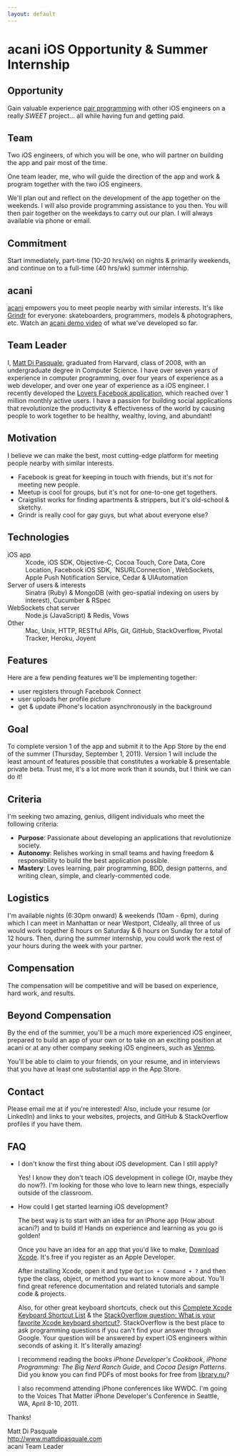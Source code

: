 ```yaml
---
layout: default
---
```


# acani iOS Opportunity & Summer Internship


## Opportunity

Gain valuable experience [pair programming](http://j.mp/cuq3vn) with other iOS engineers on a really *SWEET* project... all while having fun and getting paid.

## Team

Two iOS engineers, of which you will be one, who will partner on building the app and pair most of the time.

One team leader, me, who will guide the direction of the app and work & program together with the two iOS engineers.

We'll plan out and reflect on the development of the app together on the weekends. I will also provide programming assistance to you then. You will then pair together on the weekdays to carry out our plan. I will always available via phone or email.

## Commitment

Start immediately, part-time (10-20 hrs/wk) on nights & primarily weekends, and continue on to a full-time (40 hrs/wk) summer internship.

## acani

[acani](/) empowers you to meet people nearby with similar interests. It's like [Grindr](http://www.grindr.com) for everyone: skateboarders, programmers, models & photographers, etc. Watch an [acani demo video](/videos/acani-demo-2011-03-20.mov) of what we've developed so far.

## Team Leader

I, [Matt Di Pasquale](http://www.mattdipasquale.com), graduated from Harvard, class of 2008, with an undergraduate degree in Computer Science. I have over seven years of experience in computer programming, over four years of experience as a web developer, and over one year of experience as a iOS engineer. I recently developed the [Lovers Facebook application](http://j.mp/mylovers), which reached over 1 million monthly active users. I have a passion for building social applications that revolutionize the productivity & effectiveness of the world by causing people to work together to be healthy, wealthy, loving, and abundant!

## Motivation

I believe we can make the best, most cutting-edge platform for meeting people nearby with similar interests.

- Facebook is great for keeping in touch with friends, but it's not for meeting new people.
- Meetup is cool for groups, but it's not for one-to-one get togethers.
- Craigslist works for finding apartments & strippers, but it's old-school & sketchy.
- Grindr is really cool for gay guys, but what about everyone else?

## Technologies

<dl>
  <dt>iOS app</dt>
  <dd>Xcode, iOS SDK, Objective-C, Cocoa Touch, Core Data, Core Location, Facebook iOS SDK, `NSURLConnection`, WebSockets, Apple Push Notification Service, Cedar & UIAutomation</dd>
  <dt>Server of users & interests</dt>
  <dd>Sinatra (Ruby) & MongoDB (with geo-spatial indexing on users by interest), Cucumber & RSpec</dd>
  <dt>WebSockets chat server</dt>
  <dd>Node.js (JavaScript) & Redis, Vows</dd>
  <dt>Other</dt>
  <dd>Mac, Unix, HTTP, RESTful APIs, Git, GitHub, StackOverflow, Pivotal Tracker, Heroku, Joyent</dd>
</dl>

## Features

Here are a few pending features we'll be implementing together:

- user registers through Facebook Connect
- user uploads her profile picture
- get & update iPhone's location asynchronously in the background

## Goal

To complete version 1 of the app and submit it to the App Store by the end of the summer (Thursday, September 1, 2011). Version 1 will include the least amount of features possible that constitutes a workable & presentable private beta. Trust me, it's a lot more work than it sounds, but I think we can do it!

## Criteria

I'm seeking two amazing, genius, diligent individuals who meet the following criteria:

- **Purpose**: Passionate about developing an applications that revolutionize society.
- **Autonomy**: Relishes working in small teams and having freedom & responsibility to build the best application possible.
- **Mastery**: Loves learning, pair programming, BDD, design patterns, and writing clean, simple, and clearly-commented code.

## Logistics

I'm available nights (6:30pm onward) & weekends (10am - 6pm), during which I can meet in Manhattan or near Westport, CIdeally, all three of us would work together 6 hours on Saturday & 6 hours on Sunday for a total of 12 hours. Then, during the summer internship, you could work the rest of your hours during the week with your partner.

## Compensation

The compensation will be competitive and will be based on experience, hard work, and results.

## Beyond Compensation

By the end of the summer, you'll be a much more experienced iOS engineer, prepared to build an app of your own or to take on an exciting position at acani or at any other company seeking iOS engineers, such as [Venmo][1].

You'll be able to claim to your friends, on your resume, and in interviews that you have at least one substantial app in the App Store.

## Contact

Please email me at <script>eval(decodeURIComponent('%64%6f%63%75%6d%65%6e%74%2e%77%72%69%74%65%28%27%3c%61%20%63%6c%61%73%73%3d%5c%22%65%6d%61%69%6c%5c%22%20%68%72%65%66%3d%5c%22%6d%61%69%6c%74%6f%3a%6c%69%76%65%6c%6f%76%65%70%72%6f%73%70%65%72%40%67%6d%61%69%6c%2e%63%6f%6d%5c%22%3e%6c%69%76%65%6c%6f%76%65%70%72%6f%73%70%65%72%40%67%6d%61%69%6c%2e%63%6f%6d%3c%5c%2f%61%3e%27%29%3b'))</script> if you're interested! Also, include your resume (or LinkedIn) and links to your websites, projects, and GitHub & StackOverflow profiles if you have them.

## FAQ

* I don't know the first thing about iOS development. Can I still apply?

  Yes! I know they don't teach iOS development in college (Or, maybe they do now?). I'm looking for those who love to learn new things, especially outside of the classroom.
  
* How could I get started learning iOS development?

  The best way is to start with an idea for an iPhone app (How about acani?) and to build it! Hands on experience and learning as you go is golden!

  Once you have an idea for an app that you'd like to make, [Download Xcode][2]. It's free if you register as an Apple Developer.
  
  After installing Xcode, open it and type `Option + Command + ?` and then type the class, object, or method you want to know more about. You'll find great reference documentation and related tutorials and sample code & projects.
  
  Also, for other great keyboard shortcuts, check out this [Complete Xcode Keyboard Shortcut List][3] & the [StackOverflow question: What is your favorite Xcode keyboard shortcut?][4]. StackOverflow is the best place to ask programming questions if you can't find your answer through Google. Your question will be answered by expert iOS engineers within seconds of asking it. It's literally amazing!

  I recommend reading the books *iPhone Developer's Cookbook*, *iPhone Programming: The Big Nerd Ranch Guide*, and *Cocoa Design Patterns*. Did you know you can find PDFs of most books for free from [library.nu][5]?
  
  I also recommend attending iPhone conferences like WWDC. I'm going to the Voices That Matter iPhone Developer's Conference in Seattle, WA, April 8-10, 2011.

Thanks!

Matt Di Pasquale  
<http://www.mattdipasquale.com>  
acani Team Leader

[1]: https://venmo.com/info/jobs
[2]: http://developer.apple.com/xcode/
[3]: http://cocoasamurai.blogspot.com/2008/02/complete-xcode-keyboard-shortcut-list.html
[4]: http://stackoverflow.com/questions/1402174/what-is-your-favorite-xcode-keyboard-shortcut
[5]: http://library.nu/